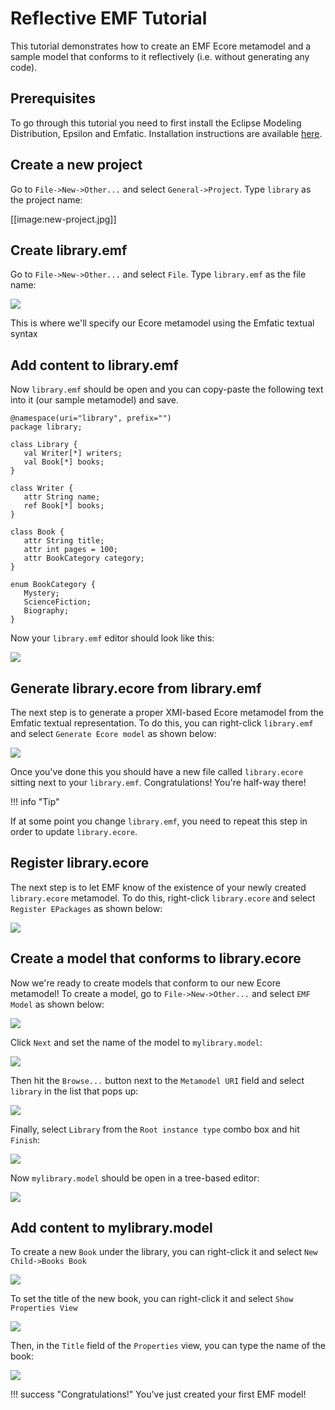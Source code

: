 # Reflective EMF Tutorial
 
This tutorial demonstrates how to create an EMF Ecore metamodel and a sample model that conforms to it reflectively (i.e. without generating any code).

## Prerequisites
 
To go through this tutorial you need to first install the Eclipse Modeling Distribution, Epsilon and Emfatic. Installation instructions are available [here](../../../download).

## Create a new project
 
Go to `File->New->Other...` and select `General->Project`. Type `library` as the project name:

[[image:new-project.jpg]]

## Create library.emf
 
Go to `File->New->Other...` and select `File`. Type `library.emf` as the file name:

![](create-emfatic.jpg)

This is where we'll specify our Ecore metamodel using the Emfatic textual syntax

## Add content to library.emf
 
Now `library.emf` should be open and you can copy-paste the following text into it (our sample metamodel) and save.

```emf
@namespace(uri="library", prefix="")
package library;

class Library {
   val Writer[*] writers;
   val Book[*] books;
}

class Writer {
   attr String name;
   ref Book[*] books;
}

class Book {
   attr String title;
   attr int pages = 100;
   attr BookCategory category;
}

enum BookCategory {
   Mystery;
   ScienceFiction;
   Biography;
}
```

Now your `library.emf` editor should look like this:

![](emfatic-editor.png)

## Generate library.ecore from library.emf
 
The next step is to generate a proper XMI-based Ecore metamodel from the Emfatic textual representation. To do this, you can right-click `library.emf` and select `Generate Ecore model` as shown below:

![](generate-ecore.png)

Once you've done this you should have a new file called `library.ecore` sitting next to your `library.emf`. Congratulations! You're half-way there!

!!! info "Tip"

   If at some point you change `library.emf`, you need to repeat this step in order to update `library.ecore`.

## Register library.ecore
 
The next step is to let EMF know of the existence of your newly created `library.ecore` metamodel. To do this, right-click `library.ecore` and select `Register EPackages` as shown below:

![](register-epackages.png)

## Create a model that conforms to library.ecore
 
Now we're ready to create models that conform to our new Ecore metamodel! To create a model, go to `File->New->Other...` and select `EMF Model` as shown below:

![](create-emf-model.jpg)

Click `Next` and set the name of the model to `mylibrary.model`:

![](set-emf-model-name.jpg)

Then hit the `Browse...` button next to the `Metamodel URI` field and select `library` in the list that pops up:

![](set-emf-model-namespace.jpg)

Finally, select `Library` from the `Root instance type` combo box and hit `Finish`:

![](set-emf-model-root.jpg)

Now `mylibrary.model` should be open in a tree-based editor:

![](empty-model.jpg)

## Add content to mylibrary.model
 
To create a new `Book` under the library, you can right-click it and select `New Child->Books Book`

![](create-book.png)

To set the title of the new book, you can right-click it and select `Show Properties View`

![](show-properties-view.png)

Then, in the `Title` field of the `Properties` view, you can type the name of the book:

![](set-book-name.jpg)

!!! success "Congratulations!"
   You've just created your first EMF model!